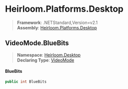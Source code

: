 # Heirloom.Platforms.Desktop

> **Framework**: .NETStandard,Version=v2.1  
> **Assembly**: [Heirloom.Platforms.Desktop][0]  

## VideoMode.BlueBits

> **Namespace**: [Heirloom.Desktop][0]  
> **Declaring Type**: [VideoMode][1]  

#### BlueBits

```cs
public int BlueBits
```

[0]: ../../../Heirloom.Platforms.Desktop.md
[1]: ../VideoMode.md
